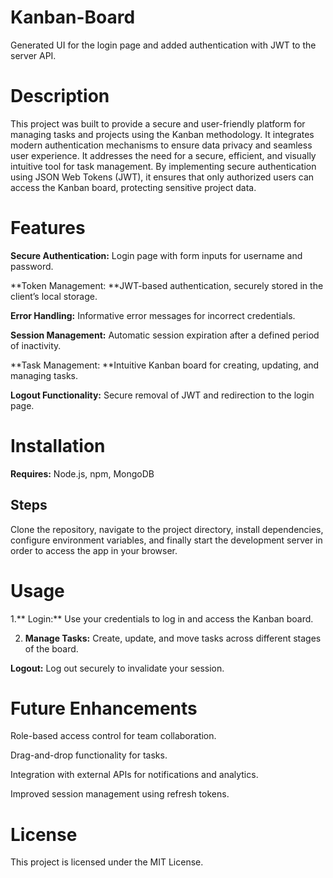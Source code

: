 # Kanban-Board
 Generated UI for the login page and added authentication with JWT to the server API. 

# Description
This project was built to provide a secure and user-friendly platform for managing tasks and projects using the Kanban methodology. It integrates modern authentication mechanisms to ensure data privacy and seamless user experience. It addresses the need for a secure, efficient, and visually intuitive tool for task management. By implementing secure authentication using JSON Web Tokens (JWT), it ensures that only authorized users can access the Kanban board, protecting sensitive project data.

# Features
**Secure Authentication:** Login page with form inputs for username and password.

**Token Management: **JWT-based authentication, securely stored in the client’s local storage.

**Error Handling:** Informative error messages for incorrect credentials.

**Session Management:** Automatic session expiration after a defined period of inactivity.

**Task Management: **Intuitive Kanban board for creating, updating, and managing tasks.

**Logout Functionality:** Secure removal of JWT and redirection to the login page.

# Installation
**Requires:** Node.js, npm, MongoDB

## Steps
Clone the repository, navigate to the project directory, install dependencies, configure environment variables, and finally start the development server in order to access the app in your browser. 

# Usage
1.** Login:** Use your credentials to log in and access the Kanban board.

2. **Manage Tasks:** Create, update, and move tasks across different stages of the board.

**Logout:** Log out securely to invalidate your session.

# Future Enhancements 
Role-based access control for team collaboration.

Drag-and-drop functionality for tasks.

Integration with external APIs for notifications and analytics.

Improved session management using refresh tokens.

# License
This project is licensed under the MIT License.